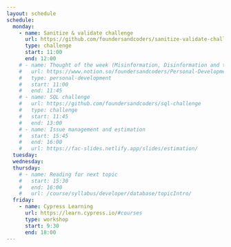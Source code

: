 ```yaml
---
layout: schedule
schedule:
  monday:
    - name: Sanitize & validate challenge
      url: https://github.com/foundersandcoders/sanitize-validate-challenge
      type: challenge
      start: 11:00
      end: 12:00
    # - name: Thought of the week (Misinformation, Disinformation and the threat to Democracy)
    #   url: https://www.notion.so/foundersandcoders/Personal-Development-91fe75c7e2cc4f989954108729a2c834
    #   type: personal-development
    #   start: 11:00
    #   end: 11:45
    # - name: SQL challenge
    #   url: https://github.com/foundersandcoders/sql-challenge
    #   type: challenge
    #   start: 11:45
    #   end: 13:00
    # - name: Issue management and estimation
    #   start: 15:45
    #   end: 16:00
    #   url: https://fac-slides.netlify.app/slides/estimation/
  tuesday:
  wednesday:
  thursday:
    # - name: Reading for next topic
    #   start: 15:30
    #   end: 16:00
    #   url: /course/syllabus/developer/database/topicIntro/
  friday:
    - name: Cypress Learning
      url: https://learn.cypress.io/#courses
      type: workshop
      start: 9:30
      end: 18:00
---
```


